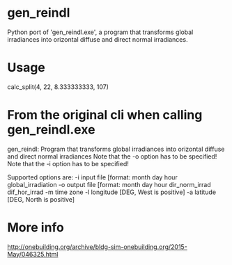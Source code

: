 # gen_reindl
 Python port of 'gen_reindl.exe', a program that transforms global irradiances into orizontal diffuse and direct normal irradiances.
 
 
# Usage

calc_split(4, 22, 8.333333333, 107)

# From the original cli when calling gen_reindl.exe
 
gen_reindl:
Program that transforms global irradiances into orizontal diffuse and direct normal irradiances
Note that the -o option has to be specified!
Note that the -i option has to be specified!

Supported options are:
-i       input file [format: month day hour global_irradiation
-o       output file [format: month day hour dir_norm_irrad dif_hor_irrad
-m       time zone
-l       longitude [DEG, West is positive]
-a       latitude [DEG, North is positive]


# More info

http://onebuilding.org/archive/bldg-sim-onebuilding.org/2015-May/046325.html


